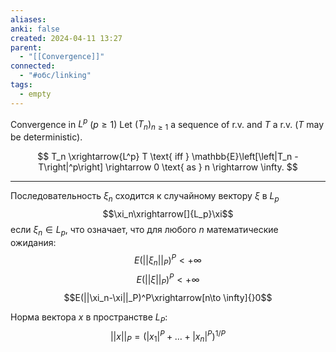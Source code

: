 ```yaml
---
aliases: 
anki: false
created: 2024-04-11 13:27
parent:
  - "[[Convergence]]"
connected:
  - "#обс/linking"
tags:
  - empty
---
```



Convergence in $L^p$ $(p \geq 1)$
Let $(T_n)_{n\geq1}$ a sequence of r.v. and $T$ a r.v. ($T$ may be deterministic).

$$ T_n \xrightarrow{L^p} T \text{ iff } \mathbb{E}\left[\left|T_n - T\right|^p\right] \rightarrow 0 \text{ as } n \rightarrow \infty. $$

---


Последовательность $\xi_n$ сходится к случайному вектору $\xi$ в $L_p$
$$\xi_n\xrightarrow[]{L_p}\xi$$
если $\xi_n\in L_p$, что означает, что для любого $n$ математические ожидания:
$$E(||\xi_n||_P)^P<+\infty$$
$$E(||\xi||_P)^P< +\infty$$
$$E(||\xi_n-\xi||_P)^P\xrightarrow[n\to \infty]{}0$$

Норма вектора $x$ в пространстве $L_P$:
$$||x||_P=\big(|x_1|^P+\ldots+|x_n|^P\big)^{1/P}$$

